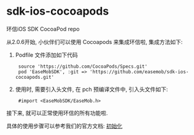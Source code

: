 sdk-ios-cocoapods
=================

环信iOS SDK  CocoaPod repo

从2.0.6开始, 小伙伴们可以使用 Cocoapods 来集成环信啦, 集成方法如下:

1. Podfile 文件添加如下代码

		source 'https://github.com/CocoaPods/Specs.git'
		pod 'EaseMobSDK', :git => 'https://github.com/easemob/sdk-ios-cocoapods.git'
		
2. 使用时, 需要引入头文件, 在 pch 预编译文件中, 引入头文件如下:

		#import <EaseMobSDK/EaseMob.h>
		
接下来, 就可以正常使用环信的所有功能啦.

具体的使用步骤可以参考我们的官方文档: [初始化](http://developer.easemob.com/docs/emchat/ios/singlechat.html)
